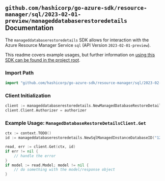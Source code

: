 
## `github.com/hashicorp/go-azure-sdk/resource-manager/sql/2023-02-01-preview/manageddatabaserestoredetails` Documentation

The `manageddatabaserestoredetails` SDK allows for interaction with the Azure Resource Manager Service `sql` (API Version `2023-02-01-preview`).

This readme covers example usages, but further information on [using this SDK can be found in the project root](https://github.com/hashicorp/go-azure-sdk/tree/main/docs).

### Import Path

```go
import "github.com/hashicorp/go-azure-sdk/resource-manager/sql/2023-02-01-preview/manageddatabaserestoredetails"
```


### Client Initialization

```go
client := manageddatabaserestoredetails.NewManagedDatabaseRestoreDetailsClientWithBaseURI("https://management.azure.com")
client.Client.Authorizer = authorizer
```


### Example Usage: `ManagedDatabaseRestoreDetailsClient.Get`

```go
ctx := context.TODO()
id := manageddatabaserestoredetails.NewSqlManagedInstanceDatabaseID("12345678-1234-9876-4563-123456789012", "example-resource-group", "managedInstanceValue", "databaseValue")

read, err := client.Get(ctx, id)
if err != nil {
	// handle the error
}
if model := read.Model; model != nil {
	// do something with the model/response object
}
```
